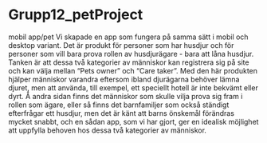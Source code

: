# Grupp12_petProject
mobil app/pet
 Vi skapade en app som fungera på samma sätt i mobil och desktop variant. 
Det är produkt för personer som har husdjur och för personer som vill bara prova rollen av husdjurägare - bara att låna husdjur. 
Tanken är att dessa två kategorier av människor kan  registrera sig  på site och kan välja mellan “Pets owner” och “Care taker”.
Med den här produkten hjälper människor varandra eftersom ibland djurägarna behöver lämna djuret, men att använda, till exempel, ett speciellt hotell 
är inte bekvämt eller dyrt. Å andra sidan finns det människor som skulle vilja prova sig fram i rollen som ägare, eller
så finns det barnfamiljer som också ständigt efterfrågar ett husdjur, men det är känt att barns önskemål förändras mycket snabbt, 
och en sådan app, som vi har gjort, ger en idealisk möjlighet att uppfylla behoven hos dessa två kategorier av människor.
